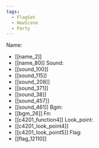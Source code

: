 ```yaml
---
tags:
  - FlagSet
  - NewScene
  - Party
---
```

Name:
- [[name_2]]
- [[name_80]]
Sound:
- [[sound_100]]
- [[sound_115]]
- [[sound_208]]
- [[sound_371]]
- [[sound_38]]
- [[sound_457]]
- [[sound_461]]
Bgm:
- [[bgm_26]]
Fn:
- [[c4201_function4]]
Look_point:
- [[c4201_look_point4]]
- [[c4201_look_point5]]
Flag:
- [[flag_12110]]
